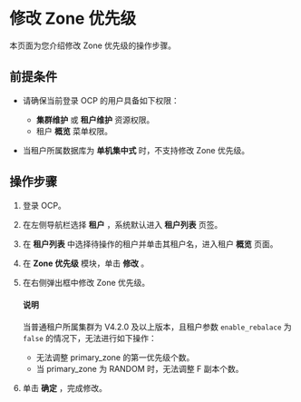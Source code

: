 # 修改 Zone 优先级

本页面为您介绍修改 Zone 优先级的操作步骤。

## 前提条件

* 请确保当前登录 OCP 的用户具备如下权限：

  * **集群维护** 或 **租户维护** 资源权限。
  * 租户 **概览** 菜单权限。

* 当租户所属数据库为 **单机集中式** 时，不支持修改 Zone 优先级。

## 操作步骤

1. 登录 OCP。

2. 在左侧导航栏选择 **租户** ，系统默认进入 **租户列表** 页签。

3. 在 **租户列表** 中选择待操作的租户并单击其租户名，进入租户 **概览** 页面。

4. 在 **Zone 优先级** 模块，单击 **修改** 。

5. 在右侧弹出框中修改 Zone 优先级。

    <main id="notice" type='explain'>
    <h4>说明</h4>
    <p>当普通租户所属集群为 V4.2.0 及以上版本，且租户参数 <code>enable_rebalace</code> 为 <code>false</code> 的情况下，无法进行如下操作：<ul><li>无法调整 primary_zone 的第一优先级个数。</li><li>当 primary_zone 为 RANDOM 时，无法调整 F 副本个数。</li></ul></p>
    </main>

6. 单击 **确定** ，完成修改。
